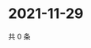 # 2021-11-29

共 0 条

<!-- BEGIN WEIBO -->
<!-- 最后更新时间 Mon Nov 29 2021 05:11:36 GMT+0800 (China Standard Time) -->

<!-- END WEIBO -->
